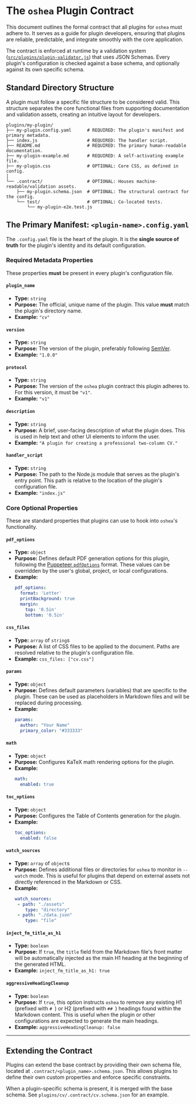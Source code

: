 # The `oshea` Plugin Contract

This document outlines the formal contract that all plugins for `oshea` must adhere to. It serves as a guide for plugin developers, ensuring that plugins are reliable, predictable, and integrate smoothly with the core application.

The contract is enforced at runtime by a validation system ([`src/plugins/plugin-validator.js`](../../src/plugins/plugin-validator.js)) that uses JSON Schemas. Every plugin's configuration is checked against a base schema, and optionally against its own specific schema.

## Standard Directory Structure

A plugin must follow a specific file structure to be considered valid. This structure separates the core functional files from supporting documentation and validation assets, creating an intuitive layout for developers.

```
plugins/my-plugin/
├── my-plugin.config.yaml      # REQUIRED: The plugin's manifest and primary metadata.
├── index.js                   # REQUIRED: The handler script.
├── README.md                  # REQUIRED: The primary human-readable documentation.
├── my-plugin-example.md       # REQUIRED: A self-activating example file.
├── my-plugin.css              # OPTIONAL: Core CSS, as defined in config.
│
└── .contract/                 # OPTIONAL: Houses machine-readable/validation assets.
    ├── my-plugin.schema.json  # OPTIONAL: The structural contract for the config.
    └── test/                  # OPTIONAL: Co-located tests.
        └── my-plugin-e2e.test.js
```

## The Primary Manifest: `<plugin-name>.config.yaml`

The `.config.yaml` file is the heart of the plugin. It is the **single source of truth** for the plugin's identity and its default configuration.

### Required Metadata Properties

These properties **must** be present in every plugin's configuration file.

#### `plugin_name`

- **Type:** `string`
- **Purpose:** The official, unique name of the plugin. This value **must** match the plugin's directory name.
- **Example:** `"cv"`

#### `version`

- **Type:** `string`
- **Purpose:** The version of the plugin, preferably following [SemVer](https://semver.org/).
- **Example:** `"1.0.0"`

#### `protocol`

- **Type:** `string`
- **Purpose:** The version of the `oshea` plugin contract this plugin adheres to. For this version, it must be `"v1"`.
- **Example:** `"v1"`

#### `description`

- **Type:** `string`
- **Purpose:** A brief, user-facing description of what the plugin does. This is used in help text and other UI elements to inform the user.
- **Example:** `"A plugin for creating a professional two-column CV."`

#### `handler_script`

- **Type:** `string`
- **Purpose:** The path to the Node.js module that serves as the plugin's entry point. This path is relative to the location of the plugin's configuration file.
- **Example:** `"index.js"`

### Core Optional Properties

These are standard properties that plugins can use to hook into `oshea`'s functionality.

#### `pdf_options`

- **Type:** `object`
- **Purpose:** Defines default PDF generation options for this plugin, following the [Puppeteer `pdfOptions`](https://pptr.dev/api/puppeteer.pdfoptions) format. These values can be overridden by the user's global, project, or local configurations.
- **Example:**
   ```yaml
   pdf_options:
     format: 'Letter'
     printBackground: true
     margin:
       top: '0.5in'
       bottom: '0.5in'
   ```

#### `css_files`

- **Type:** `array` of `string`s
- **Purpose:** A list of CSS files to be applied to the document. Paths are resolved relative to the plugin's configuration file.
- **Example:** `css_files: ["cv.css"]`

#### `params`

- **Type:** `object`
- **Purpose:** Defines default parameters (variables) that are specific to the plugin. These can be used as placeholders in Markdown files and will be replaced during processing.
- **Example:**
   ```yaml
   params:
     author: "Your Name"
     primary_color: "#333333"
   ```

#### `math`

- **Type:** `object`
- **Purpose:** Configures KaTeX math rendering options for the plugin.
- **Example:**
   ```yaml
   math:
     enabled: true
   ```

#### `toc_options`

- **Type:** `object`
- **Purpose:** Configures the Table of Contents generation for the plugin.
- **Example:**
   ```yaml
   toc_options:
     enabled: false
   ```

#### `watch_sources`

- **Type:** `array` of `object`s
- **Purpose:** Defines additional files or directories for `oshea` to monitor in `--watch` mode. This is useful for plugins that depend on external assets not directly referenced in the Markdown or CSS.
- **Example:**
   ```yaml
   watch_sources:
    - path: "./assets"
       type: "directory"
    - path: "./data.json"
       type: "file"
   ```

#### `inject_fm_title_as_h1`

- **Type:** `boolean`
- **Purpose:** If `true`, the `title` field from the Markdown file's front matter will be automatically injected as the main H1 heading at the beginning of the generated HTML.
- **Example:** `inject_fm_title_as_h1: true`

#### `aggressiveHeadingCleanup`
- **Type:** `boolean`
- **Purpose:** If `true`, this option instructs `oshea` to remove any existing H1 (prefixed with ` #  `) or H2 (prefixed with ` ##  `) headings found within the Markdown content. This is useful when the plugin or other configurations are expected to generate the main headings.
- **Example:** `aggressiveHeadingCleanup: false`

---

## Extending the Contract

Plugins can extend the base contract by providing their own schema file, located at `.contract/<plugin_name>.schema.json`. This allows plugins to define their own custom properties and enforce specific constraints.

When a plugin-specific schema is present, it is merged with the base schema. See `plugins/cv/.contract/cv.schema.json` for an example.
